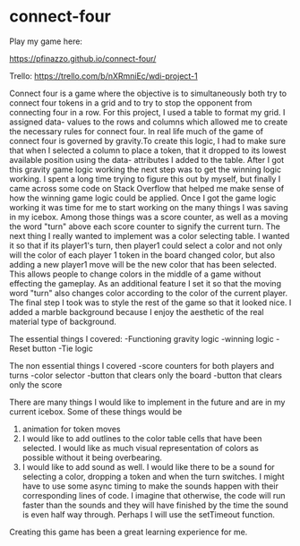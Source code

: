 # connect-four
Play my game here:

https://pfinazzo.github.io/connect-four/

Trello:
https://trello.com/b/nXRmniEc/wdi-project-1



Connect four is a game where the objective is to simultaneously both try to connect four tokens in a grid and to try to stop the opponent from connecting four in a row. For this project, I used a table to format my grid. I assigned data- values to the rows and columns which allowed me to create the necessary rules for connect four. In real life much of the game of connect four is governed by gravity.To create this logic, I had to make sure that when I selected a column to place a token, that it dropped to its lowest available position using the data- attributes I added to the table. After I got this gravity game logic working the next step was to get the winning logic working. I spent a long time trying to figure this out by myself, but finally I came across some code on Stack Overflow that helped me make sense of how the winning game logic could be applied. Once I got the game logic working it was time for me to start working on the many things I was saving in my icebox. Among those things was a score counter, as well as a moving the word "turn" above each score counter to signify the current turn. The next thing I really wanted to implement was a color selecting table. I wanted it so that if its player1's turn, then player1 could select a color and not only will the color of each player 1 token in the board changed color, but also adding a new player1 move will be the new color that has been selected. This allows people to change colors in the middle of a game without effecting the gameplay. As an additional feature I set it so that the moving word "turn" also changes color according to the color of the current player. The final step I took was to style the rest of the game so that it looked nice. I added a marble background because I enjoy the aesthetic of the real material type of background.

The essential things I covered: 
-Functioning gravity logic
-winning logic
-Reset button
-Tie logic


The non essential things I covered
-score counters for both players and turns
-color selector
-button that clears only the board
-button that clears only the score




There are many things I would like to implement in the future and are in my current icebox.
Some of these things would be 

1. animation for token moves
2. I would like to add outlines to the color table cells that have been selected. I would like as much visual representation of colors as possible without it being overbearing.
3. I would like to add sound as well. I would like there to be a sound for selecting a color, dropping a token and when the turn switches.
I might have to use some async timing to make the sounds happen with their corresponding lines of code. I imagine that otherwise, the code will run faster than the sounds and they will have finished by the time the sound is even half way through. Perhaps I will use the setTimeout function. 


 Creating this game has been a great learning experience for me.
